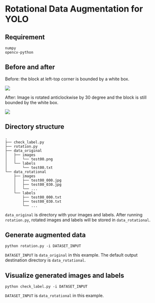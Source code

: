 # Rotational Data Augmentation for YOLO

## Requirement
	numpy
	opencv-python

## Before and after

Before: the block at left-top corner is bounded by a white box.

![](https://github.com/whynotw/rotational-data-augmentation-yolo/blob/master/before.png)

After: Image is rotated anticlockwise by 30 degree and the block is still bounded by the white box.

![](https://github.com/whynotw/rotational-data-augmentation-yolo/blob/master/after.png)

## Directory structure
	.
	├── check_label.py
	├── rotation.py
	├── data_original
	│   ├── images
	│   │   └── test00.png
	│   └── labels
	│       └── test00.txt
	└── data_rotational
	    ├── images
	    │   ├── test00_000.jpg
	    │   ├── test00_030.jpg
	    │   └── ...
	    └── labels
	        ├── test00_000.txt
	        ├── test00_030.txt
	        └── ...

`data_original` is directory with your images and labels. After running `rotation.py`, rotated images and labels will be stored in `data_rotational`.

## Generate augmented data
	python rotation.py -i DATASET_INPUT

`DATASET_INPUT` is `data_original` in this example. The default output destination directory is `data_rotational`.

## Visualize generated images and labels
	python check_label.py -i DATASET_INPUT

`DATASET_INPUT` is `data_rotational` in this example.

